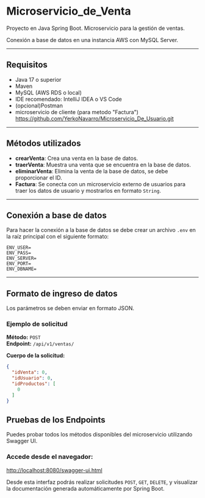 # Microservicio_de_Venta

Proyecto en Java Spring Boot. Microservicio para la gestión de ventas.

Conexión a base de datos en una instancia AWS con MySQL Server.


---

## Requisitos

- Java 17 o superior
- Maven
- MySQL (AWS RDS o local)
- IDE recomendado: IntelliJ IDEA o VS Code
- (opcional)Postman
- microservicio de cliente (para metodo "Factura") https://github.com/YerkoNavarro/Microservicio_De_Usuario.git

---

## Métodos utilizados

- **crearVenta**: Crea una venta en la base de datos.  
- **traerVenta**: Muestra una venta que se encuentra en la base de datos.  
- **eliminarVenta**: Elimina la venta de la base de datos, se debe proporcionar el ID.  
- **Factura**: Se conecta con un microservicio externo de usuarios para traer los datos de usuario y mostrarlos en formato `String`.

---

## Conexión a base de datos

Para hacer la conexión a la base de datos se debe crear un archivo `.env` en la raíz principal con el siguiente formato:

```env
ENV_USER=
ENV_PASS=
ENV_SERVER=
ENV_PORT=
ENV_DBNAME=
```
---
## Formato de ingreso de datos

Los parámetros se deben enviar en formato JSON.

### Ejemplo de solicitud

**Método:** `POST`  
**Endpoint:** `/api/v1/ventas/`

**Cuerpo de la solicitud:**
```json
{
  "idVenta": 0,
  "idUsuario": 0,
  "idProductos": [
    0
  ]
}
```
## Pruebas de los Endpoints

Puedes probar todos los métodos disponibles del microservicio utilizando Swagger UI.

### Accede desde el navegador:

[http://localhost:8080/swagger-ui.html](http://localhost:8080/swagger-ui.html)

Desde esta interfaz podrás realizar solicitudes `POST`, `GET`, `DELETE`, y visualizar la documentación generada automáticamente por Spring Boot.








